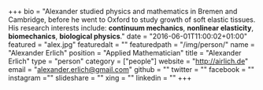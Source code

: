 +++
bio = "Alexander studied physics and mathematics in Bremen and Cambridge, before he went to Oxford to study growth of soft elastic tissues. His research interests include: **continuum mechanics**, **nonlinear elasticity**, **biomechanics**, **biological physics**."
date = "2016-06-01T11:00:02+01:00"
featured = "alex.jpg"
featuredalt = ""
featuredpath = "/img/person/"
name = "Alexander Erlich"
position = "Applied Mathematician"
title = "Alexander Erlich"
type = "person"
category = ["people"]
website = "http://airlich.de"
email = "alexander.erlich@gmail.com"
github = ""
twitter = ""
facebook = ""
instagram =""
slideshare = ""
xing = ""
linkedin = ""
+++
